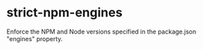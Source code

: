 # strict-npm-engines
Enforce the NPM and Node versions specified in the package.json "engines" property.
